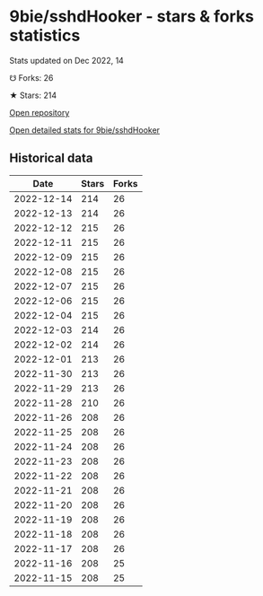 # 9bie/sshdHooker - stars & forks statistics

Stats updated on Dec 2022, 14

☋ Forks: 26

★ Stars: 214

[Open repository](https://github.com/9bie/sshdHooker)

[Open detailed stats for 9bie/sshdHooker](https://reviewgithub.com/rep/9bie/sshdHooker)

## Historical data
| Date | Stars | Forks |
|------|-------|-------|
| 2022-12-14 | 214 | 26 | 
| 2022-12-13 | 214 | 26 | 
| 2022-12-12 | 215 | 26 | 
| 2022-12-11 | 215 | 26 | 
| 2022-12-09 | 215 | 26 | 
| 2022-12-08 | 215 | 26 | 
| 2022-12-07 | 215 | 26 | 
| 2022-12-06 | 215 | 26 | 
| 2022-12-04 | 215 | 26 | 
| 2022-12-03 | 214 | 26 | 
| 2022-12-02 | 214 | 26 | 
| 2022-12-01 | 213 | 26 | 
| 2022-11-30 | 213 | 26 | 
| 2022-11-29 | 213 | 26 | 
| 2022-11-28 | 210 | 26 | 
| 2022-11-26 | 208 | 26 | 
| 2022-11-25 | 208 | 26 | 
| 2022-11-24 | 208 | 26 | 
| 2022-11-23 | 208 | 26 | 
| 2022-11-22 | 208 | 26 | 
| 2022-11-21 | 208 | 26 | 
| 2022-11-20 | 208 | 26 | 
| 2022-11-19 | 208 | 26 | 
| 2022-11-18 | 208 | 26 | 
| 2022-11-17 | 208 | 26 | 
| 2022-11-16 | 208 | 25 | 
| 2022-11-15 | 208 | 25 | 

